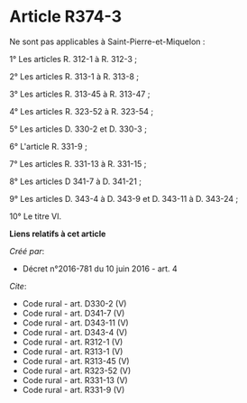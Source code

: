 # Article R374-3

Ne sont pas applicables à Saint-Pierre-et-Miquelon : 

1° Les articles R. 312-1 à R. 312-3 ; 

2° Les articles R. 313-1 à R. 313-8 ; 

3° Les articles R. 313-45 à R. 313-47 ; 

4° Les articles R. 323-52 à R. 323-54 ; 

5° Les articles D. 330-2 et D. 330-3 ; 

6° L'article R. 331-9 ; 

7° Les articles R. 331-13 à R. 331-15 ; 

8° Les articles D 341-7 à D. 341-21 ; 

9° Les articles D. 343-4 à D. 343-9 et D. 343-11 à D. 343-24 ; 

10° Le titre VI.

**Liens relatifs à cet article**

_Créé par_:

  - Décret n°2016-781 du 10 juin 2016 - art. 4

_Cite_:

  - Code rural - art. D330-2 (V)
  - Code rural - art. D341-7 (V)
  - Code rural - art. D343-11 (V)
  - Code rural - art. D343-4 (V)
  - Code rural - art. R312-1 (V)
  - Code rural - art. R313-1 (V)
  - Code rural - art. R313-45 (V)
  - Code rural - art. R323-52 (V)
  - Code rural - art. R331-13 (V)
  - Code rural - art. R331-9 (V)
